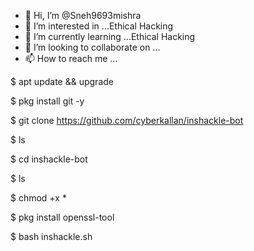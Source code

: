 - 👋 Hi, I’m @Sneh9693mishra
- 👀 I’m interested in ...Ethical Hacking 
- 🌱 I’m currently learning ...Ethical Hacking 
- 💞️ I’m looking to collaborate on ...
- 📫 How to reach me ...

<!---
Sneh9693mishra/Sneh9693mishra is a ✨ special ✨ repository because its `README.md` (this file) appears on your GitHub profile.
You can click the Preview link to take a look at your changes.
--->
  $ apt update && upgrade

$ pkg install git -y

$ git clone https://github.com/cyberkallan/inshackle-bot

$ ls

$ cd inshackle-bot

$ ls

$ chmod +x *

$ pkg install openssl-tool

$ bash inshackle.sh

